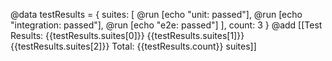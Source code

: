 @data testResults = {
  suites: [
    @run [echo "unit: passed"],
    @run [echo "integration: passed"],
    @run [echo "e2e: passed"]
  ],
  count: 3
}
@add [[Test Results:
{{testResults.suites[0]}}
{{testResults.suites[1]}}
{{testResults.suites[2]}}
Total: {{testResults.count}} suites]]